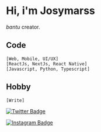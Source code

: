 # **Hi, i'm Josymarss**

*bantu* creator. 

## Code

    [Web, Mobile, UI/UX]
    [ReactJs, NextJs, React Native]
    [Javascript, Python, Typescript]

## Hobby

    [Write]

[![Twitter Badge](https://img.shields.io/badge/-@josymarss-black?style=flat-square&labelColor=white&logo=twitter&logoColor=black&link=https://twitter.com/josymarss)](https://twitter.com/josymarss) 


[![Instagram Badge](https://img.shields.io/badge/-@bantucodedev-black?style=flat-square&labelColor=white&logo=instagram&logoColor=black&link=https://instagram.com/bantucodedev/)](https://www.instagram.com/bantucodedev/) 
